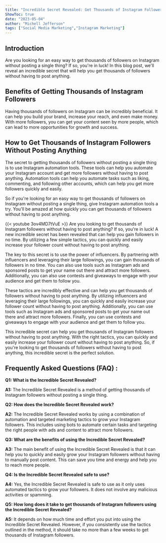 ```yaml
---
title: "Incredible Secret Revealed: Get Thousands of Instagram Followers Without Posting a Single Thing!"
ShowToc: true 
date: "2023-05-04"
author: "Michell Jefferson" 
tags: ["Social Media Marketing","Instagram Marketing"]
---
```

## Introduction

Are you looking for an easy way to get thousands of followers on Instagram without posting a single thing? If so, you're in luck! In this blog post, we'll reveal an incredible secret that will help you get thousands of followers without having to post anything.

## Benefits of Getting Thousands of Instagram Followers

Having thousands of followers on Instagram can be incredibly beneficial. It can help you build your brand, increase your reach, and even make money. With more followers, you can get your content seen by more people, which can lead to more opportunities for growth and success.

## How to Get Thousands of Instagram Followers Without Posting Anything

The secret to getting thousands of followers without posting a single thing is to use Instagram automation tools. These tools can help you automate your Instagram account and get more followers without having to post anything. Automation tools can help you automate tasks such as liking, commenting, and following other accounts, which can help you get more followers quickly and easily.

So if you're looking for an easy way to get thousands of followers on Instagram without posting a single thing, give Instagram automation tools a try. You'll be amazed at how quickly you can get thousands of followers without having to post anything.

{{< youtube 3ov4MD7tVuE >}} 
Are you looking to get thousands of Instagram followers without having to post anything? If so, you're in luck! A new incredible secret has been revealed that can help you gain followers in no time. By utilizing a few simple tactics, you can quickly and easily increase your follower count without having to post anything.

The key to this secret is to use the power of influencers. By partnering with influencers and leveraging their large followings, you can gain thousands of followers in no time. You can also use tools such as Instagram ads and sponsored posts to get your name out there and attract more followers. Additionally, you can also use contests and giveaways to engage with your audience and get them to follow you.

These tactics are incredibly effective and can help you get thousands of followers without having to post anything. By utilizing influencers and leveraging their large followings, you can quickly and easily increase your follower count without having to post anything. Additionally, you can use tools such as Instagram ads and sponsored posts to get your name out there and attract more followers. Finally, you can use contests and giveaways to engage with your audience and get them to follow you.

This incredible secret can help you get thousands of Instagram followers without having to post anything. With the right tactics, you can quickly and easily increase your follower count without having to post anything. So, if you're looking to get thousands of followers without having to post anything, this incredible secret is the perfect solution.

## Frequently Asked Questions (FAQ) :
**Q1: What is the Incredible Secret Revealed?**

**A1:** The Incredible Secret Revealed is a method of getting thousands of Instagram followers without posting a single thing.

**Q2: How does the Incredible Secret Revealed work?**

**A2:** The Incredible Secret Revealed works by using a combination of automation and targeted marketing tactics to grow your Instagram followers. This includes using bots to automate certain tasks and targeting the right people with ads and content to attract more followers.

**Q3: What are the benefits of using the Incredible Secret Revealed?**

**A3:** The main benefit of using the Incredible Secret Revealed is that it can help you to quickly and easily grow your Instagram followers without having to manually post content. This can save you time and energy and help you to reach more people.

**Q4: Is the Incredible Secret Revealed safe to use?**

**A4:** Yes, the Incredible Secret Revealed is safe to use as it only uses automated tactics to grow your followers. It does not involve any malicious activities or spamming.

**Q5: How long does it take to get thousands of Instagram followers using the Incredible Secret Revealed?**

**A5:** It depends on how much time and effort you put into using the Incredible Secret Revealed. However, if you consistently use the tactics outlined in the method, it should take no more than a few weeks to get thousands of Instagram followers.


